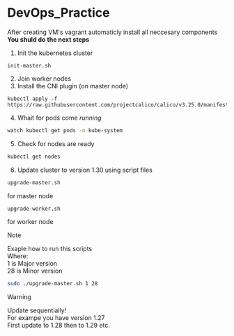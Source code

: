 # DevOps_Practice
After creating VM's vagrant automaticly install all neccesary components\
**You shuld do the next steps**
1. Init the kubernetes cluster
```
init-master.sh
```
2. Join worker nodes
3. Install the CNI plugin (on master node)
```shell
kubectl apply -f https://raw.githubusercontent.com/projectcalico/calico/v3.25.0/manifests/calico.yaml
```
4. Whait for pods come *running*
```bash
watch kubectl get pods -n kube-system
```
5. Check for nodes are ready
```bash
kubectl get nodes
```
6. Update cluster to version 1.30 using script files
```bash
upgrade-master.sh
```
for master node
```bash
upgrade-worker.sh 
```
for worker node

> [!NOTE]
>Exaple how to run this scripts\
>Where:\
>1 is Major version\
>28 is Minor version
```bash
sudo ./upgrade-master.sh 1 28
```

>[!WARNING]
>Update sequentially!\
>For exampe you have version 1.27\
>First update to 1.28 then to 1.29 etc.